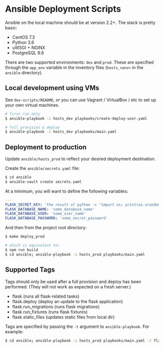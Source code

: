 # Ansible Deployment Scripts

Ansible on the local machine should be at version 2.2+. The stack is pretty basic:

- CentOS 7.3
- Python 3.6
- uWSGI + NGINX
- PostgreSQL 9.6

There are two supported environments: `dev` and `prod`. These are specified through the `app_env` variable in the inventory files (`hosts_<env>` in the `ansible` directory).

## Local development using VMs

See `dev-scripts/README`, or you can use Vagrant / VirtualBox / etc to set up your own virtual machines.

```bash
# first run only
$ ansible-playbook -i hosts_dev playbooks/create-deploy-user.yaml

# full provision & deploy
$ ansible-playbook -i hosts_dev playbooks/main.yaml
```

## Deployment to production

Update `ansible/hosts_prod` to reflect your desired deployment destination.

Create the `ansible/secrets.yaml` file:

```bash
$ cd ansible
$ ansible-vault create secrets.yaml
```

At a minimum, you will want to define the following variables:

```yaml
---
FLASK_SECRET_KEY: 'the result of python -c "import os; print(os.urandom(32))"'
FLASK_DATABASE_NAME: 'some_database_name'
FLASK_DATABASE_USER: 'some_user_name'
FLASK_DATABASE_PASSWORD: 'some_secret_password'
```

And then from the project root directory:
```bash
$ make deploy_prod

# which is equivalent to:
$ npm run build
$ cd ansible; ansible-playbook -i hosts_prod playbooks/main.yaml
```

## Supported Tags

Tags should only be used after a full provision and deploy has been performed. (They will not work as expected on a fresh server.)

- flask (runs all flask-related tasks)
- flask.deploy (deploy an update to the flask application)
- flask.run_migrations (runs flask migrations)
- flask.run_fixtures (runs flask fixtures)
- flask.static_files (updates static files from local dir)

Tags are specified by passing the `-t` argument to `ansible-playbook`. For example:

```bash
$ cd ansible; ansible-playbook -i hosts_prod playbooks/main.yaml -t flask.deploy
```
